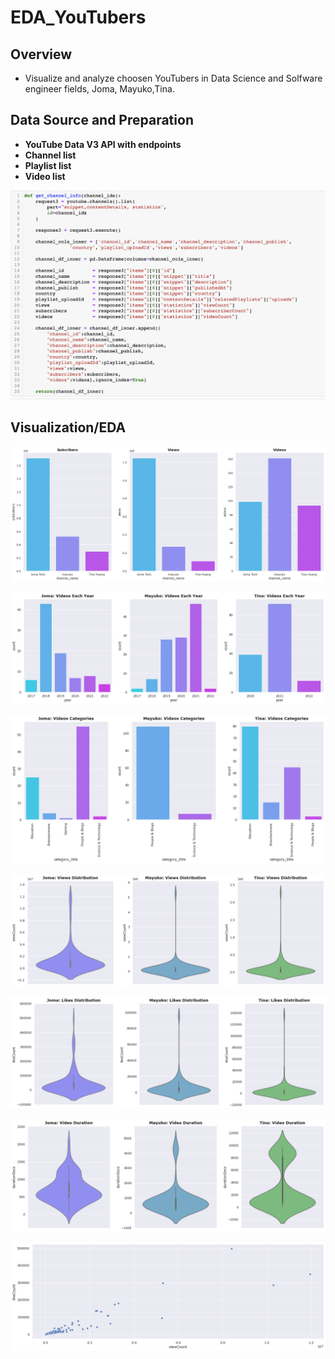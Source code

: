 # EDA_YouTubers

## Overview

* Visualize and analyze choosen YouTubers in Data Science and Solfware engineer fields, Joma, Mayuko,Tina.

## Data Source and Preparation

* **YouTube Data V3 API with endpoints** 
* **Channel list**
* **Playlist list**
* **Video list**

![png](images/channel_list_code.png)

## Visualization/EDA

![png](images/channels_info.png)

![png](images/video_each_year.png)

![png](images/video_categories.png)

![png](images/viewcounts.png)

![png](images/likecounts.png)

![png](images/video_duration.png)

![png](images/view_like_scatter.png)
